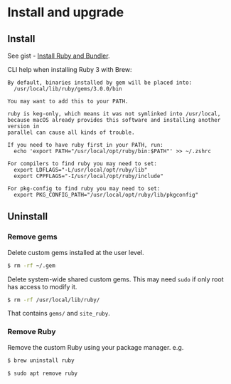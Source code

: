 # Install and upgrade


## Install

See gist - [Install Ruby and Bundler](https://gist.github.com/fb758aea4d35e03b9ed093afddf4e7ec).

<script src="https://gist.github.com/MichaelCurrin/fb758aea4d35e03b9ed093afddf4e7ec.js"></script>


CLI help when installing Ruby 3 with Brew:

```
By default, binaries installed by gem will be placed into:
  /usr/local/lib/ruby/gems/3.0.0/bin

You may want to add this to your PATH.

ruby is keg-only, which means it was not symlinked into /usr/local,
because macOS already provides this software and installing another version in
parallel can cause all kinds of trouble.

If you need to have ruby first in your PATH, run:
  echo 'export PATH="/usr/local/opt/ruby/bin:$PATH"' >> ~/.zshrc

For compilers to find ruby you may need to set:
  export LDFLAGS="-L/usr/local/opt/ruby/lib"
  export CPPFLAGS="-I/usr/local/opt/ruby/include"

For pkg-config to find ruby you may need to set:
  export PKG_CONFIG_PATH="/usr/local/opt/ruby/lib/pkgconfig"
```


## Uninstall

### Remove gems

Delete custom gems installed at the user level.

```sh
$ rm -rf ~/.gem
```

Delete system-wide shared custom gems. This may need `sudo` if only root has access to modify it.

```sh
$ rm -rf /usr/local/lib/ruby/
```

That contains `gems/` and `site_ruby`.

### Remove Ruby

Remove the custom Ruby using your package manager. e.g.

```sh
$ brew uninstall ruby

$ sudo apt remove ruby
```
